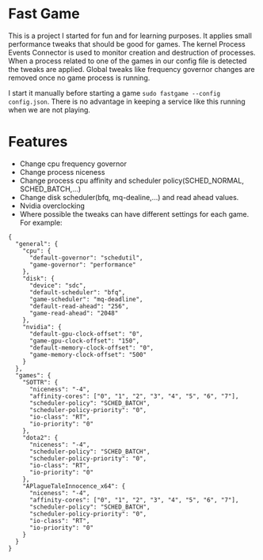 # Fast Game

This is a project I started for fun and for learning purposes. It applies small performance tweaks that should be good
for games. The kernel Process Events Connector is used to monitor creation and destruction of processes. When a process
related to one of the games in our config file is detected the tweaks are applied. Global tweaks like frequency governor
changes are removed once no game process is running.

I start it manually before starting a game `sudo fastgame --config config.json`. There is no advantage in keeping a
service like this running when we are not playing.

# Features

- Change cpu frequency governor
- Change process niceness
- Change process cpu affinity and scheduler policy(SCHED_NORMAL, SCHED_BATCH,...)
- Change disk scheduler(bfq, mq-dealine,...) and read ahead values.
- Nvidia overclocking
- Where possible the tweaks can have different settings for each game. For example:

```
{
  "general": {
    "cpu": {
      "default-governor": "schedutil",
      "game-governor": "performance"
    },
    "disk": {
      "device": "sdc",
      "default-scheduler": "bfq",
      "game-scheduler": "mq-deadline",
      "default-read-ahead": "256",
      "game-read-ahead": "2048"
    },
    "nvidia": {
      "default-gpu-clock-offset": "0",
      "game-gpu-clock-offset": "150",
      "default-memory-clock-offset": "0",
      "game-memory-clock-offset": "500"
    }
  },
  "games": {
    "SOTTR": {
      "niceness": "-4",
      "affinity-cores": ["0", "1", "2", "3", "4", "5", "6", "7"],
      "scheduler-policy": "SCHED_BATCH",
      "scheduler-policy-priority": "0",
      "io-class": "RT",
      "io-priority": "0"
    },
    "dota2": {
      "niceness": "-4",
      "scheduler-policy": "SCHED_BATCH",
      "scheduler-policy-priority": "0",
      "io-class": "RT",
      "io-priority": "0"
    },
    "APlagueTaleInnocence_x64": {
      "niceness": "-4",
      "affinity-cores": ["0", "1", "2", "3", "4", "5", "6", "7"],
      "scheduler-policy": "SCHED_BATCH",
      "scheduler-policy-priority": "0",
      "io-class": "RT",
      "io-priority": "0"
    }
  }
}

```
